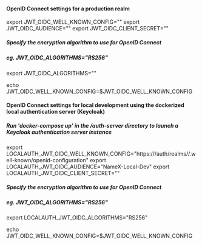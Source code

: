 #### OpenID Connect settings for a production realm
export JWT_OIDC_WELL_KNOWN_CONFIG=""
export JWT_OIDC_AUDIENCE=""
export JWT_OIDC_CLIENT_SECRET=""
##### Specify the encryption algorithm to use for OpenID Connect
##### eg. JWT_OIDC_ALGORITHMS="RS256"
export JWT_OIDC_ALGORITHMS=""

echo JWT_OIDC_WELL_KNOWN_CONFIG=$JWT_OIDC_WELL_KNOWN_CONFIG

#### OpenID Connect settings for local development using the dockerized local authentication server (Keycloak)
##### Run 'docker-compose up' in the <namex-repo-root>/auth-server directory to launch a Keycloak authentication server instance
export LOCALAUTH_JWT_OIDC_WELL_KNOWN_CONFIG="https://<keycloak-server-url>/auth/realms/<namex-local>/.well-known/openid-configuration"
export LOCALAUTH_JWT_OIDC_AUDIENCE="NameX-Local-Dev"
export LOCALAUTH_JWT_OIDC_CLIENT_SECRET=""
##### Specify the encryption algorithm to use for OpenID Connect
##### eg. JWT_OIDC_ALGORITHMS="RS256"
export LOCALAUTH_JWT_OIDC_ALGORITHMS="RS256"

echo JWT_OIDC_WELL_KNOWN_CONFIG=$JWT_OIDC_WELL_KNOWN_CONFIG